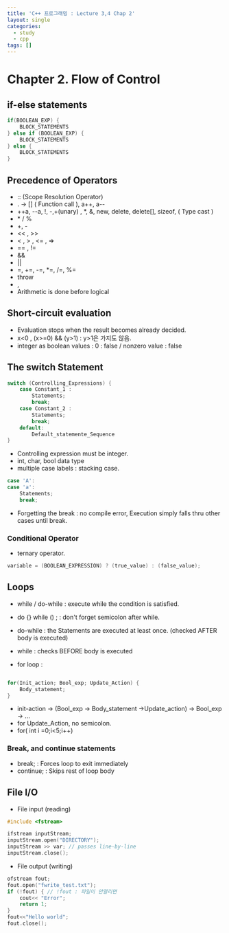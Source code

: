 ```yaml
---
title: 'C++ 프로그래밍 : Lecture 3,4 Chap 2'
layout: single
categories:
  - study
  - cpp
tags: []
---
```



# Chapter 2. Flow of Control

## if-else statements

```cpp
if(BOOLEAN_EXP) {
	BLOCK_STATEMENTS
} else if (BOOLEAN_EXP) {
	BLOCK_STATEMENTS
} else {
	BLOCK_STATEMENTS
}
```

## Precedence of Operators

- :: (Scope Resolution Operator)
- . -> [] ( Function call ), a++, a--
- ++a, --a, !, -,+(unary) , *, &, new, delete, delete[], sizeof, ( Type cast )
- \* / %
- +, -
- << , >>
- < , > , <= , =>
- == , !=
- &&
- ||
- =, +=, -=, *=, /=, %=
- throw
- ,
- Arithmetic is done before logical

## Short-circuit evaluation
- Evaluation stops when the result becomes already decided. 
- x<0 , (x>=0) && (y>1) : y>1은 가지도 않음.
- integer as boolean values : 0 : false / nonzero value : false

## The switch Statement

```cpp
switch (Controlling_Expressions) {
	case Constant_1 :
		Statements;
		break;
	case Constant_2 : 
		Statements;
		break;
	default:
		Default_statemente_Sequence
}
```

- Controlling expression must be integer. 
- int, char, bool data type
- multiple case labels : stacking case.

```cpp
case 'A':
case 'a':
	Statements;
	break;
```
- Forgetting the break : no compile error, Execution simply falls thru other cases until break.

### Conditional Operator

- ternary operator.

```cpp
variable = (BOOLEAN_EXPRESSION) ? (true_value) : (false_value);
```

## Loops

- while / do-while : execute while the condition is satisfied.

- do {} while () ; : don't forget semicolon after while.
- do-while : the Statements are executed at least once. (checked AFTER body is executed)
- while : checks BEFORE body is executed
- for loop : 

```cpp

for(Init_action; Bool_exp; Update_Action) {
	Body_statement;
}
```
- init-action -> (Bool_exp -> Body_statement ->Update_action) -> Bool_exp -> ...
- for Update_Action, no semicolon.
- for( int i =0;i<5;i++)

### Break, and continue statements

- break; : Forces loop to exit immediately
- continue; : Skips rest of loop body

## File I/O

- File input (reading)

```cpp
#include <fstream>

ifstream inputStream;
inputStream.open("DIRECTORY");
inputStream >> var; // passes line-by-line
inputStream.close();
```

- File output (writing)

```cpp
ofstream fout;
fout.open("fwrite_test.txt");
if (!fout) { // !fout : 파일이 안열리면
	cout<< "Error";
	return 1;
}
fout<<"Hello world";
fout.close();
```